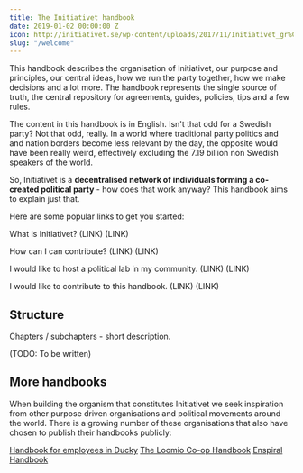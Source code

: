```yaml
---
title: The Initiativet handbook
date: 2019-01-02 00:00:00 Z
icon: http://initiativet.se/wp-content/uploads/2017/11/Initiativet_gr%C3%B6n-vit_2018.png
slug: "/welcome"
---
```


This handbook describes the organisation of Initiativet, our purpose and principles, our central ideas, how we run the party together, how we make decisions and a lot more. The handbook represents the single source of truth, the central repository for agreements, guides, policies, tips and a few rules.

The content in this handbook is in English. Isn't that odd for a Swedish party? Not that odd, really. In a world where traditional party politics and and nation borders become less relevant by the day, the opposite would have been really weird, effectively excluding the 7.19 billion non Swedish speakers of the world.

So, Initiativet is a **decentralised network of individuals forming a co-created political party** - how does that work anyway? This handbook aims to explain just that.

Here are some popular links to get you started:

What is Initiativet?
(LINK)
(LINK)

How can I can contribute?
(LINK)
(LINK)

I would like to host a political lab in my community.
(LINK)
(LINK)

I would like to contribute to this handbook.
(LINK)
(LINK)

## Structure

Chapters / subchapters - short description.

(TODO: To be written)

## More handbooks

When building the organism that constitutes Initiativet we seek inspiration from other purpose driven organisations and political movements around the world. There is a growing number of these organisations that also have chosen to publish their handbooks publicly:

[Handbook for employees in Ducky](https://cdn2.hubspot.net/hubfs/4391278/The%20Ducky%20Handbook.pdf)
[The Loomio Co-op Handbook](https://loomio.coop/)
[Enspiral Handbook](https://handbook.enspiral.com/)
